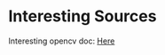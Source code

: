 # Interesting Sources
Interesting opencv doc: [Here](https://docs.opencv.org/4.x/d2/d96/tutorial_py_table_of_contents_imgproc.html)